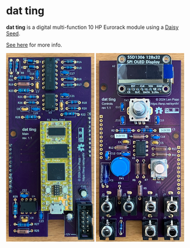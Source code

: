 # dat ting

**dat ting** is a digital multi-function 10 HP Eurorack module using a [Daisy Seed](https://electro-smith.com/products/daisy-seed).

[See here](https://lenp.net/synth/dat-ting/hardware.html) for more info.

<a href="board.jpg"><img src="board.jpg"></a>
<a href="board2.jpg"><img src="board2.jpg"></a>
